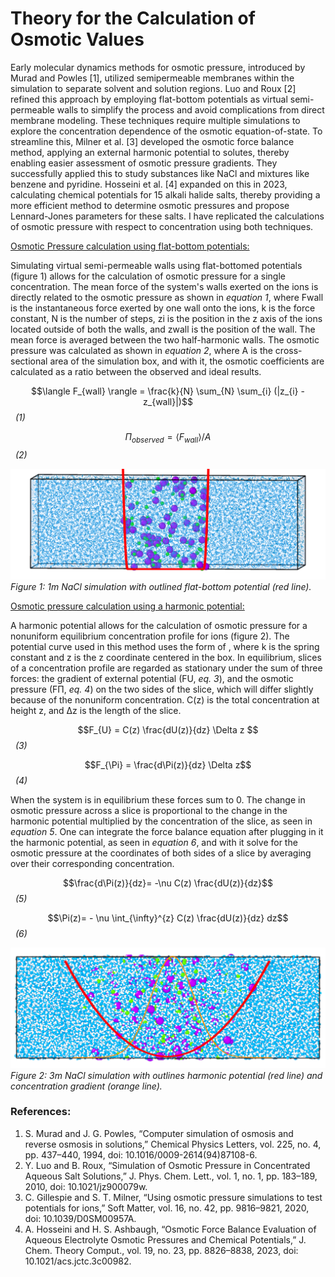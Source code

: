 Theory for the Calculation of Osmotic Values
================

Early molecular dynamics methods for osmotic pressure, introduced by Murad and Powles [1], utilized semipermeable membranes within the simulation to separate solvent and solution regions. Luo and Roux [2] refined this approach by employing flat-bottom potentials as virtual semi-permeable walls to simplify the process and avoid complications from direct membrane modeling. These techniques require multiple simulations to explore the concentration dependence of the osmotic equation-of-state. To streamline this, Milner et al. [3] developed the osmotic force balance method, applying an external harmonic potential to solutes, thereby enabling easier assessment of osmotic pressure gradients. They successfully applied this to study substances like NaCl and mixtures like benzene and pyridine. Hosseini et al. [4] expanded on this in 2023, calculating chemical potentials for 15 alkali halide salts, thereby providing a more efficient method to determine osmotic pressures and propose Lennard-Jones parameters for these salts. I have replicated the calculations of osmotic pressure with respect to concentration using both techniques.

<ins>Osmotic Pressure calculation using flat-bottom potentials:</ins>

Simulating virtual semi-permeable walls using flat-bottomed potentials (figure 1) allows for the calculation of osmotic pressure for a single concentration. The mean force of the system's walls exerted on the ions is directly related to the osmotic pressure as shown in *equation 1*, where Fwall is the instantaneous force exerted by one wall onto the ions, k is the force constant, N is the number of steps, zi is the position in the z axis of the ions located outside of both the walls, and zwall is the position of the wall. The mean force is averaged between the two half-harmonic walls. The osmotic pressure was calculated as shown in *equation 2*, where A is the cross-sectional area of the simulation box, and with it, the osmotic coefficients are calculated as a ratio between the observed and ideal results.

$$\langle F_{wall} \rangle = \frac{k}{N} \sum_{N} \sum_{i} (|z_{i} - z_{wall}|)$$  &nbsp;&nbsp;*(1)* 	
	
$$\Pi_{observed}=\langle F_{wall} \rangle / A$$  &nbsp;&nbsp;*(2)*		

![Figure 1: 1m NaCl simulation with outlined flat-bottom potential (red line).](https://github.com/barmoral/osmotic_calculations/blob/main/FBP.png)
*Figure 1: 1m NaCl simulation with outlined flat-bottom potential (red line).*

<ins>Osmotic pressure calculation using a harmonic potential:</ins>

A harmonic potential allows for the calculation of osmotic pressure for a nonuniform equilibrium concentration profile for ions (figure 2). The potential curve used in this method uses the form of   , where k is the spring constant and z is the z coordinate centered in the box. In equilibrium, slices of a concentration profile are regarded as stationary under the sum of three forces: the gradient of external potential (FU, *eq. 3*), and the osmotic pressure (FΠ, *eq. 4*) on the two sides of the slice, which will differ slightly because of the nonuniform concentration. C(z) is the total concentration at height z, and Δz is the length of the slice.

$$F_{U} = C(z) \frac{dU(z)}{dz} \Delta z $$  &nbsp;&nbsp;*(3)*		

$$F_{\Pi} = \frac{d\Pi(z)}{dz} \Delta z$$   &nbsp;&nbsp;*(4)*

When the system is in equilibrium these forces sum to 0. The change in osmotic pressure across a slice is proportional to the change in the harmonic potential multiplied by the concentration of the slice, as seen in *equation 5*. One can integrate the force balance equation after plugging in it the harmonic potential, as seen in *equation 6*, and with it solve for the osmotic pressure at the coordinates of both sides of a slice by averaging over their corresponding concentration.

$$\frac{d\Pi(z)}{dz}= -\nu C(z) \frac{dU(z)}{dz}$$  &nbsp;&nbsp;*(5)*
	
$$\Pi(z)= - \nu \int_{\infty}^{z} C(z) \frac{dU(z)}{dz} dz$$   &nbsp;&nbsp;*(6)*


![Figure 2: 3m NaCl simulation with outlines harmonic potential (red line) and concentration gradient (orange line).](https://github.com/barmoral/osmotic_calculations/blob/main/HP.png)
*Figure 2: 3m NaCl simulation with outlines harmonic potential (red line) and concentration gradient (orange line).*


### References:
1. S. Murad and J. G. Powles, “Computer simulation of osmosis and reverse osmosis in solutions,” Chemical Physics Letters, vol. 225, no. 4, pp. 437–440, 1994, doi: 10.1016/0009-2614(94)87108-6.
2. Y. Luo and B. Roux, “Simulation of Osmotic Pressure in Concentrated Aqueous Salt Solutions,” J. Phys. Chem. Lett., vol. 1, no. 1, pp. 183–189, 2010, doi: 10.1021/jz900079w.
3. C. Gillespie and S. T. Milner, “Using osmotic pressure simulations to test potentials for ions,” Soft Matter, vol. 16, no. 42, pp. 9816–9821, 2020, doi: 10.1039/D0SM00957A.
4. A. Hosseini and H. S. Ashbaugh, “Osmotic Force Balance Evaluation of Aqueous Electrolyte Osmotic Pressures and Chemical Potentials,” J. Chem. Theory Comput., vol. 19, no. 23, pp. 8826–8838, 2023, doi: 10.1021/acs.jctc.3c00982.
